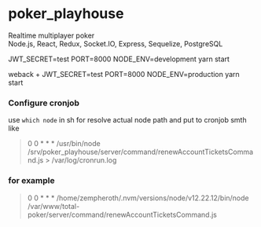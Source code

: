 # poker_playhouse
Realtime multiplayer poker  
Node.js, React, Redux, Socket.IO, Express, Sequelize, PostgreSQL



JWT_SECRET=test PORT=8000 NODE_ENV=development yarn start


weback +
JWT_SECRET=test PORT=8000 NODE_ENV=production yarn start

### Configure cronjob
use `which node` in sh for resolve actual node path
and put to cronjob smth like 
> 0 0 * * * /usr/bin/node /srv/poker_playhouse/server/command/renewAccountTicketsCommand.js > /var/log/cronrun.log

### for example

> 0 0 * * *  /home/zempheroth/.nvm/versions/node/v12.22.12/bin/node /var/www/total-poker/server/command/renewAccountTicketsCommand.js

